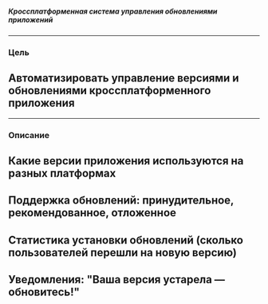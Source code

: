 ##### Кроссплатформенная система управления обновлениями приложений

---

### Цель
## Автоматизировать управление версиями и обновлениями кроссплатформенного приложения

---

### Описание
## Какие версии приложения используются на разных платформах
## Поддержка обновлений: принудительное, рекомендованное, отложенное
## Статистика установки обновлений (сколько пользователей перешли на новую версию)
## Уведомления: "Ваша версия устарела — обновитесь!"
